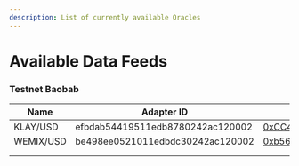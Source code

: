 ```yaml
---
description: List of currently available Oracles
---
```


# Available Data Feeds

### Testnet Baobab

| Name      | Adapter ID                       | Oracle Address                                                                                                                   | Node Address                               | Sample Consumer                                                                                                                  |
| --------- | -------------------------------- | -------------------------------------------------------------------------------------------------------------------------------- | ------------------------------------------ | -------------------------------------------------------------------------------------------------------------------------------- |
| KLAY/USD  | efbdab54419511edb8780242ac120002 | [0xCC4377b912c4517Fe895817c6a7c6937D92A70B3](https://baobab.scope.klaytn.com/account/0xCC4377b912c4517Fe895817c6a7c6937D92A70B3) | 0xcAD0444951A5faB031b62fcF717eCb5a1e8d7Dc7 | [0x8e892CE230eEe07598eed68EA326e308A3d2687D](https://baobab.scope.klaytn.com/account/0x8e892CE230eEe07598eed68EA326e308A3d2687D) |
| WEMIX/USD | be498ee0521011edbdc30242ac120002 | [0xb56c6b973688A8fbA3D6bB536b7CdFFC7b46252A](https://baobab.scope.klaytn.com/account/0xb56c6b973688A8fbA3D6bB536b7CdFFC7b46252A) | 0xcAD0444951A5faB031b62fcF717eCb5a1e8d7Dc7 | [0x6aB624819D2082801bA2d44a64DbE1201b608e4f](https://baobab.scope.klaytn.com/account/0x6aB624819D2082801bA2d44a64DbE1201b608e4f) |
|           |                                  |                                                                                                                                  |                                            |                                                                                                                                  |
|           |                                  |                                                                                                                                  |                                            |                                                                                                                                  |
